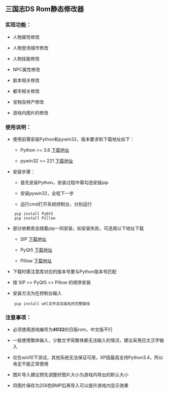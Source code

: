 ﻿
## 三国志DS Rom静态修改器

### 实现功能：

* 人物属性修改

* 人物登场城市修改

* 人物技能修改

* NPC属性修改

* 剧本相关修改

* 都市相关修改

* 宝物及特产修改

* 游戏内图片的修改

### 使用说明：

* 使用前需安装Python和pywin32，版本要求和下载地址如下：

  * Python >= 3.6 [下载地址](https://www.python.org/downloads/windows/)

  * pywin32 >= 221 [下载地址](https://sourceforge.net/projects/pywin32/files/pywin32/)

* 安装步骤：

  * 首先安装Python，安装过程中需勾选安装pip

  * 安装pywin32，全程下一步

  * 运行cmd打开系统控制台，分别运行


```
    pip install PyQt5
    pip install Pillow
```

  * 部分依赖库会随着pip一同安装，如安装失败，可选用以下地址下载

    * SIP  [下载地址](https://pypi.org/project/sip/)

    * PyQt5  [下载地址](https://pypi.org/project/PyQt5/)

    * Pillow  [下载地址](https://pypi.org/project/Pillow/)

   * 下载时需注意库对应的版本号要与Python版本号匹配

   * 按 SIP >> PyQt5 >> Pillow 的顺序安装

   * 安装方法为在控制台输入

```
    pip install whl文件含后缀名的完整路径
```

### 注意事项：

* 必须使用游戏编号为**4032**的日版rom，中文版不行

* 一般使用繁体输入，少数文字简繁体都无法输入的情况，建议采用日文汉字输入

* 仅在win10下测试，其他系统无法保证可用，XP因最高支持Python3.4，所以肯定不能正常使用

* 图片导入建议预先调整好图片大小为游戏内导出的默认大小

* 将图片保存为256色BMP后再导入可以提升游戏内显示效果

